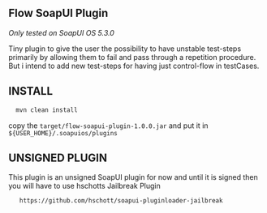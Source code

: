 Flow SoapUI Plugin
-------------------------------

*Only tested on SoapUI OS 5.3.0*

Tiny plugin to give the user the possibility to have unstable test-steps primarily by allowing them to fail and pass through a repetition procedure. But i intend to add new test-steps for having just control-flow in testCases. 

INSTALL
-------------------------------

```bash
  mvn clean install 
```

copy the ``` target/flow-soapui-plugin-1.0.0.jar ``` and put it in ``` ${USER_HOME}/.soapuios/plugins```

UNSIGNED PLUGIN
-------------------------------

This plugin is an unsigned SoapUI plugin for now and until it is signed then you will have to use 
hschotts Jailbreak Plugin

```
   https://github.com/hschott/soapui-pluginloader-jailbreak
```
